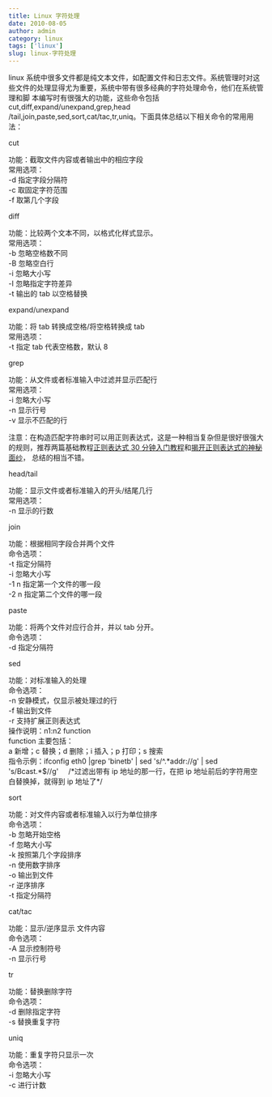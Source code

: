 ```yaml
---
title: Linux 字符处理
date: 2010-08-05
author: admin
category: linux
tags: ['linux']
slug: linux-字符处理
---
```


linux
系统中很多文件都是纯文本文件，如配置文件和日志文件。系统管理时对这些文件的处理显得尤为重要，系统中带有很多经典的字符处理命令，他们在系统管理和脚
本编写时有很强大的功能，这些命令包括 cut,diff,expand/unexpand,grep,head
/tail,join,paste,sed,sort,cat/tac,tr,uniq。下面具体总结以下相关命令的常用用法：

cut

功能：截取文件内容或者输出中的相应字段  
常用选项：  
-d 指定字段分隔符  
-c 取固定字符范围  
-f 取第几个字段

diff

功能：比较两个文本不同，以格式化样式显示。  
常用选项：  
-b 忽略空格数不同  
-B 忽略空白行  
-i 忽略大小写  
-I 忽略指定字符差异  
-t 输出的 tab 以空格替换

expand/unexpand

功能：将 tab 转换成空格/将空格转换成 tab  
常用选项：  
-t 指定 tab 代表空格数，默认 8

grep

功能：从文件或者标准输入中过滤并显示匹配行  
常用选项：  
-i 忽略大小写  
-n 显示行号  
-v 显示不匹配的行

注意：在构造匹配字符串时可以用正则表达式，这是一种相当复杂但是很好很强大的规则，推荐两篇基础教程[正则表达式 30 分钟入门教程](http://deerchao.net/tutorials/regex/regex.htm)和[揭开正则表达式的神秘面纱](http://www.regexlab.com/zh/regref.htm)，
总结的相当不错。

head/tail

功能：显示文件或者标准输入的开头/结尾几行  
常用选项：  
-n 显示的行数

join

功能：根据相同字段合并两个文件  
命令选项：  
-t 指定分隔符  
-i 忽略大小写  
-1 n 指定第一个文件的哪一段  
-2 n 指定第二个文件的哪一段

paste

功能：将两个文件对应行合并，并以 tab 分开。  
命令选项：  
-d 指定分隔符

sed

功能：对标准输入的处理  
命令选项：  
-n 安静模式，仅显示被处理过的行  
-f 输出到文件  
-r 支持扩展正则表达式  
操作说明：n1:n2 function  
function 主要包括：  
a 新增；c 替换；d 删除；i 插入；p 打印；s 搜索  
指令示例：ifconfig eth0 |grep 'binetb' | sed 's/\^.\*addr://g' | sed
's/Bcast.\*\$//g'    
/\*过滤出带有 ip 地址的那一行，在把 ip 地址前后的字符用空白替换掉，就得到 ip 地址了\*/

sort

功能：对文件内容或者标准输入以行为单位排序  
命令选项：  
-b 忽略开始空格  
-f 忽略大小写  
-k 按照第几个字段排序  
-n 使用数字排序  
-o 输出到文件  
-r 逆序排序  
-t 指定分隔符

cat/tac

功能：显示/逆序显示 文件内容  
命令选项：  
-A 显示控制符号  
-n 显示行号

tr

功能：替换删除字符  
命令选项：  
-d 删除指定字符  
-s 替换重复字符

uniq

功能：重复字符只显示一次  
命令选项：  
-i 忽略大小写  
-c 进行计数
